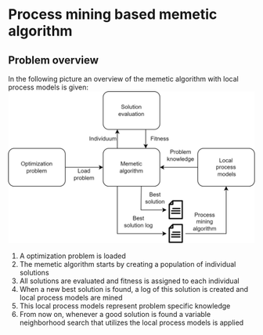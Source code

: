 # Process mining based memetic algorithm
## Problem overview
In the following picture an overview of the memetic algorithm with local process models is given:
<img src="Overview.png" alt="Overview of the memetic algorithm" width="600"/>
<ol>
  <li>A optimization problem is loaded</li>
  <li>The memetic algorithm starts by creating a population of individual solutions</li>
  <li>All solutions are evaluated and fitness is assigned to each individual</li>
  <li>When a new best solution is found, a log of this solution is created and local process models are mined</li>
  <li>This local process models represent problem specific knowledge</li>
  <li>From now on, whenever a good solution is found a variable neighborhood search that utilizes the local process models is applied</li>
</ol>

